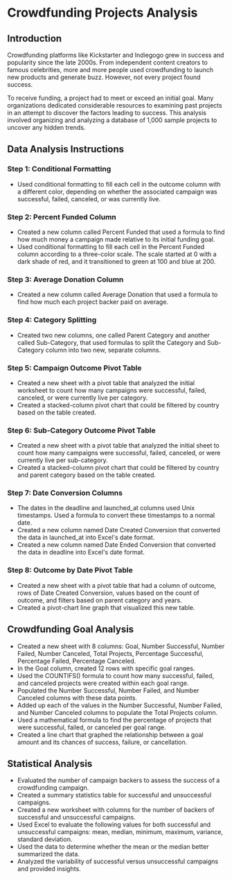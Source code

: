 # Crowdfunding Projects Analysis

## Introduction
Crowdfunding platforms like Kickstarter and Indiegogo grew in success and popularity since the late 2000s. From independent content creators to famous celebrities, more and more people used crowdfunding to launch new products and generate buzz. However, not every project found success.

To receive funding, a project had to meet or exceed an initial goal. Many organizations dedicated considerable resources to examining past projects in an attempt to discover the factors leading to success. This analysis involved organizing and analyzing a database of 1,000 sample projects to uncover any hidden trends.

## Data Analysis Instructions
### Step 1: Conditional Formatting
- Used conditional formatting to fill each cell in the outcome column with a different color, depending on whether the associated campaign was successful, failed, canceled, or was currently live.
### Step 2: Percent Funded Column
- Created a new column called Percent Funded that used a formula to find how much money a campaign made relative to its initial funding goal.
- Used conditional formatting to fill each cell in the Percent Funded column according to a three-color scale. The scale started at 0 with a dark shade of red, and it transitioned to green at 100 and blue at 200.
### Step 3: Average Donation Column
- Created a new column called Average Donation that used a formula to find how much each project backer paid on average.
### Step 4: Category Splitting
- Created two new columns, one called Parent Category and another called Sub-Category, that used formulas to split the Category and Sub-Category column into two new, separate columns.
### Step 5: Campaign Outcome Pivot Table
- Created a new sheet with a pivot table that analyzed the initial worksheet to count how many campaigns were successful, failed, canceled, or were currently live per category.
- Created a stacked-column pivot chart that could be filtered by country based on the table created.
### Step 6: Sub-Category Outcome Pivot Table
- Created a new sheet with a pivot table that analyzed the initial sheet to count how many campaigns were successful, failed, canceled, or were currently live per sub-category.
- Created a stacked-column pivot chart that could be filtered by country and parent category based on the table created.
### Step 7: Date Conversion Columns
- The dates in the deadline and launched_at columns used Unix timestamps. Used a formula to convert these timestamps to a normal date.
- Created a new column named Date Created Conversion that converted the data in launched_at into Excel's date format.
- Created a new column named Date Ended Conversion that converted the data in deadline into Excel's date format.
### Step 8: Outcome by Date Pivot Table
- Created a new sheet with a pivot table that had a column of outcome, rows of Date Created Conversion, values based on the count of outcome, and filters based on parent category and years.
- Created a pivot-chart line graph that visualized this new table.
## Crowdfunding Goal Analysis
- Created a new sheet with 8 columns: Goal, Number Successful, Number Failed, Number Canceled, Total Projects, Percentage Successful, Percentage Failed, Percentage Canceled.
- In the Goal column, created 12 rows with specific goal ranges.
- Used the COUNTIFS() formula to count how many successful, failed, and canceled projects were created within each goal range.
- Populated the Number Successful, Number Failed, and Number Canceled columns with these data points.
- Added up each of the values in the Number Successful, Number Failed, and Number Canceled columns to populate the Total Projects column.
- Used a mathematical formula to find the percentage of projects that were successful, failed, or canceled per goal range.
- Created a line chart that graphed the relationship between a goal amount and its chances of success, failure, or cancellation.
## Statistical Analysis
- Evaluated the number of campaign backers to assess the success of a crowdfunding campaign.
- Created a summary statistics table for successful and unsuccessful campaigns.
- Created a new worksheet with columns for the number of backers of successful and unsuccessful campaigns.
- Used Excel to evaluate the following values for both successful and unsuccessful campaigns: mean, median, minimum, maximum, variance, standard deviation.
- Used the data to determine whether the mean or the median better summarized the data.
- Analyzed the variability of successful versus unsuccessful campaigns and provided insights.
